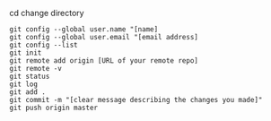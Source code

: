 cd
change directory

    git config --global user.name "[name]
    git config --global user.email "[email address]
    git config --list
    git init
    git remote add origin [URL of your remote repo]
    git remote -v
    git status
    git log
    git add .
    git commit -m "[clear message describing the changes you made]"
    git push origin master
